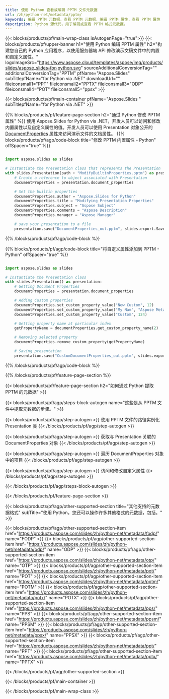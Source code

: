 ```yaml
---
title: 使用 Python 查看或编辑 PPTM 文件元数据
url: /zh/python-net/metadata/pptm/
keywords: 编辑 PPTM 元数据，查看 PPTM 元数据，编辑 PPTM 属性，查看 PPTM 属性
description: Python 源代码，用于编辑或查看 PPTM 格式元数据。
---
```


{{< blocks/products/pf/main-wrap-class isAutogenPage="true">}}
{{< blocks/products/pf/upper-banner h1="使用 Python 编辑 PPTM 属性" h2="构建您自己的 Python 应用程序，以使用服务器端 API 修改演示文稿文件中的内置和自定义属性。" logoImageSrc="https://www.aspose.cloud/templates/aspose/img/products/slides/aspose_slides-for-python.svg" sourceAdditionalConversionTag="" additionalConversionTag="PPTM" pfName="Aspose.Slides" subTitlepfName="for Python via .NET" downloadUrl="" fileiconsmall1="PPT" fileiconsmall2="PPTX" fileiconsmall3="ODP" fileiconsmall4="POT" fileiconsmall5="ppsx" >}}

{{< blocks/products/pf/main-container pfName="Aspose.Slides " subTitlepfName="for Python via .NET" >}}

{{% blocks/products/pf/feature-page-section  h2="通过 Python 修改 PPTM 属性" %}}
使用 Aspose.Slides for Python via .NET，开发人员可以访问和修改内置属性以及自定义属性的值。开发人员可以使用 Presentation 对象公开的 [DocumentProperties](https://reference.aspose.com/slides/python-net/aspose.slides/documentproperties/) 属性来访问演示文件的文档属性。
{{% blocks/products/pf/agp/code-block title="修改 PPTM 内置属性 - Python" offSpacer="true" %}}

```py

import aspose.slides as slides

# Instantiate the Presentation class that represents the Presentation
with slides.Presentation(path + "ModifyBuiltinProperties.pptm") as presentation:
    # Create a reference to object associated with Presentation
    documentProperties = presentation.document_properties

    # Set the builtin properties
    documentProperties.author = "Aspose.Slides for Python"
    documentProperties.title = "Modifying Presentation Properties"
    documentProperties.subject = "Aspose Subject"
    documentProperties.comments = "Aspose Description"
    documentProperties.manager = "Aspose Manager"

    # save your presentation to a file
    presentation.save("DocumentProperties_out.pptm", slides.export.SaveFormat.PPTM)
```

{{% /blocks/products/pf/agp/code-block %}}

{{% blocks/products/pf/agp/code-block title="将自定义属性添加到 PPTM - Python" offSpacer="true" %}}

```py

import aspose.slides as slides

# Instantiate the Presentation class
with slides.Presentation() as presentation:
    # Getting Document Properties
    documentProperties = presentation.document_properties

    # Adding Custom properties
    documentProperties.set_custom_property_value("New Custom", 12)
    documentProperties.set_custom_property_value("My Nam", "Aspose Metadata Editor")
    documentProperties.set_custom_property_value("Custom", 124)

    # Getting property name at particular index
    getPropertyName = documentProperties.get_custom_property_name(2)

    # Removing selected property
    documentProperties.remove_custom_property(getPropertyName)

    # Saving presentation
    presentation.save("CustomDocumentProperties_out.pptm", slides.export.SaveFormat.PPTM)
```

{{% /blocks/products/pf/agp/code-block %}}

{{% /blocks/products/pf/feature-page-section %}}

{{< blocks/products/pf/feature-page-section  h2="如何通过 Python 提取 PPTM 的元数据" >}}

{{< blocks/products/pf/agp/steps-block-autogen name="这些是从 PPTM 文件中提取元数据的步骤。" >}}

{{< blocks/products/pf/agp/step-autogen >}}
使用 PPTM 文件的路径实例化 Presentation 类
{{< /blocks/products/pf/agp/step-autogen >}}

{{< blocks/products/pf/agp/step-autogen >}}
获取与 Presentation 关联的 DocumentProperties 对象
{{< /blocks/products/pf/agp/step-autogen >}}

{{< blocks/products/pf/agp/step-autogen >}}
遍历 DocumentProperties 对象中的项目
{{< /blocks/products/pf/agp/step-autogen >}}

{{< blocks/products/pf/agp/step-autogen >}}
访问和修改自定义属性
{{< /blocks/products/pf/agp/step-autogen >}}

{{< /blocks/products/pf/agp/steps-block-autogen >}}

{{< /blocks/products/pf/feature-page-section >}}

{{< blocks/products/pf/agp/other-supported-section title="其他支持的元数据格式" subTitle="使用 Python，您还可以操作许多其他格式的元数据，包括。" >}}

{{< blocks/products/pf/agp/other-supported-section-item href="https://products.aspose.com/slides/zh/python-net/metadata/fodp/" name="FODP" >}}
{{< blocks/products/pf/agp/other-supported-section-item href="https://products.aspose.com/slides/zh/python-net/metadata/odp/" name="ODP" >}}
{{< blocks/products/pf/agp/other-supported-section-item href="https://products.aspose.com/slides/zh/python-net/metadata/otp/" name="OTP" >}}
{{< blocks/products/pf/agp/other-supported-section-item href="https://products.aspose.com/slides/zh/python-net/metadata/pot/" name="POT" >}}
{{< blocks/products/pf/agp/other-supported-section-item href="https://products.aspose.com/slides/zh/python-net/metadata/potm/" name="POTM" >}}
{{< blocks/products/pf/agp/other-supported-section-item href="https://products.aspose.com/slides/zh/python-net/metadata/potx/" name="POTX" >}}
{{< blocks/products/pf/agp/other-supported-section-item href="https://products.aspose.com/slides/zh/python-net/metadata/pps/" name="PPS" >}}
{{< blocks/products/pf/agp/other-supported-section-item href="https://products.aspose.com/slides/zh/python-net/metadata/ppsm/" name="PPSM" >}}
{{< blocks/products/pf/agp/other-supported-section-item href="https://products.aspose.com/slides/zh/python-net/metadata/ppsx/" name="PPSX" >}}
{{< blocks/products/pf/agp/other-supported-section-item href="https://products.aspose.com/slides/zh/python-net/metadata/ppt/" name="PPT" >}}
{{< blocks/products/pf/agp/other-supported-section-item href="https://products.aspose.com/slides/zh/python-net/metadata/pptx/" name="PPTX" >}}


{{< /blocks/products/pf/agp/other-supported-section >}}

{{< /blocks/products/pf/main-container >}}
    
{{< /blocks/products/pf/main-wrap-class >}}